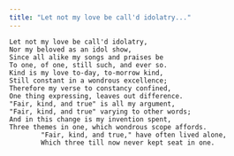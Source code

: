```yaml
---
title: "Let not my love be call'd idolatry..."
---
```


	Let not my love be call'd idolatry,
	Nor my beloved as an idol show,
	Since all alike my songs and praises be
	To one, of one, still such, and ever so.
	Kind is my love to-day, to-morrow kind,
	Still constant in a wondrous excellence;
	Therefore my verse to constancy confined,
	One thing expressing, leaves out difference.
	"Fair, kind, and true" is all my argument,
	"Fair, kind, and true" varying to other words;
	And in this change is my invention spent,
	Three themes in one, which wondrous scope affords.
			"Fair, kind, and true," have often lived alone,
			Which three till now never kept seat in one.

